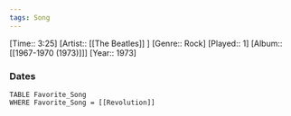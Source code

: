 ```yaml
---
tags: Song  
---
```

[Time:: 3:25]
[Artist:: [[The Beatles]] ]
[Genre:: Rock]
[Played:: 1]
[Album:: [[1967-1970 (1973)]]]
[Year:: 1973]
### Dates
````dataview
TABLE Favorite_Song
WHERE Favorite_Song = [[Revolution]]
````